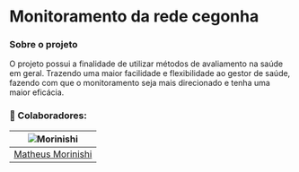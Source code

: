 # Monitoramento da rede cegonha

### Sobre o projeto

O projeto possui a finalidade de utilizar métodos de avaliamento na saúde em geral. Trazendo uma maior facilidade e flexibilidade ao gestor de saúde, fazendo com que o
monitoramento seja mais direcionado e tenha uma maior eficácia.

### :handshake: Colaboradores:

| ![Morinishi](https://github.com/Morinishi15.png) |
| - |
| [Matheus Morinishi](https://github.com/Morinishi15) |
